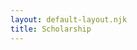 ```yaml
---
layout: default-layout.njk
title: Scholarship
---
```


<div id="openseadragon1" style="width: 800px; height: 600px;"></div>

<script src="/assets/openseadragon/openseadragon.min.js"></script>
<script type="text/javascript">
    var viewer = OpenSeadragon({
        id: "openseadragon1",
        prefixUrl: "/assets/openseadragon/images/",
        tileSources: "/assets/mydz.dzi"
    });
</script>



